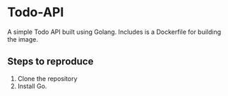 # Todo-API
A simple Todo API built using Golang.
Includes is a Dockerfile for building the image.
## Steps to reproduce
1. Clone the repository
2. Install Go.

